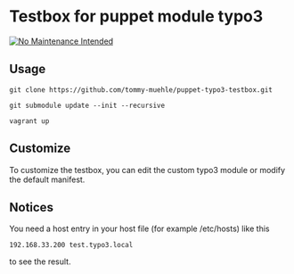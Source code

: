 # Testbox for puppet module typo3

[![No Maintenance Intended](http://unmaintained.tech/badge.svg)](http://unmaintained.tech/)

## Usage

    git clone https://github.com/tommy-muehle/puppet-typo3-testbox.git

    git submodule update --init --recursive

    vagrant up

## Customize
To customize the testbox, you can edit the custom typo3 module or modify the default manifest.

## Notices
You need a host entry in your host file (for example /etc/hosts) like this

    192.168.33.200 test.typo3.local
to see the result.
